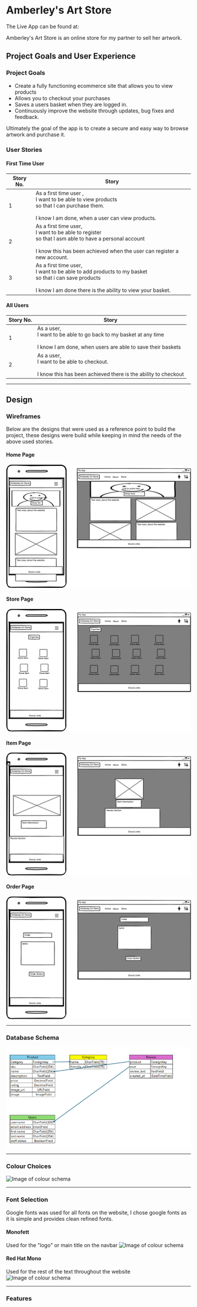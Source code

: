 # Amberley's Art Store

The Live App can be found at: 

Amberley's Art Store is an online store for my partner to sell her artwork.

## Project Goals and User Experience

### Project Goals
- Create a fully functioning ecommerce site that allows you to view products
- Allows you to checkout your purchases
- Saves a users basket when they are logged in.
- Continuously improve the website through updates, bug fixes and feedback.

Ultimately the goal of the app is to create a secure and easy way to browse artwork and purchase it.


### User Stories
#### First Time User
|Story No.|Story|
| ------------- | ------------- |
|1|As a first time user , <br> I want to be able to view products<br> so that I can purchase them.  <br><br>I know I am done, when a user can view products.|
|2|As a first time user, <br> I want to be able to register <br> so that I asm able to have a personal account <br><br>I know this has been achieved when the user can register a new account. |
|3|As a first time user, <br> I want to be able to add products to my basket <br>so that i can save products <br><br>I know I am done there is the ability to view your basket. |

#### All Users
|Story No.|Story|
| ------------- | ------------- |
|1|As a user, <br> I want to be able to go back to my basket at any time <br><br>I know I am done, when users are able to save their baskets |
|2|As a user, <br> I want to be able to checkout.  <br><br>I know this has been achieved there is the ability to checkout |

***

## Design
### Wireframes
Below are the designs that were used as a reference point to build the project, these designs were build while keeping in mind the needs of the above used stories.

#### Home Page
![Image of homepage.html](https://github.com/darrenrob25/AmberleyArtStore/blob/main/media/Home-Page.png)

#### Store Page
![Image of homepage.html](https://github.com/darrenrob25/AmberleyArtStore/blob/main/media/store-page.png)

#### Item Page
![Image of homepage.html](https://github.com/darrenrob25/AmberleyArtStore/blob/main/media/Item-page.png)

#### Order Page
![Image of homepage.html](https://github.com/darrenrob25/AmberleyArtStore/blob/main/media/order-page.png)

***

### Database Schema
![Image of database schema](https://github.com/darrenrob25/AmberleyArtStore/blob/main/media/models-plan.png)


***

### Colour Choices

![Image of colour schema]()

***

### Font Selection
Google fonts was used for all fonts on the website, I chose google fonts as it is simple and provides clean refined fonts.

#### Monofett
Used for the "logo" or main title on the navbar
![Image of colour schema]()


#### Red Hat Mono
Used for the rest of the text throughout the website
![Image of colour schema]()
***

### Features

